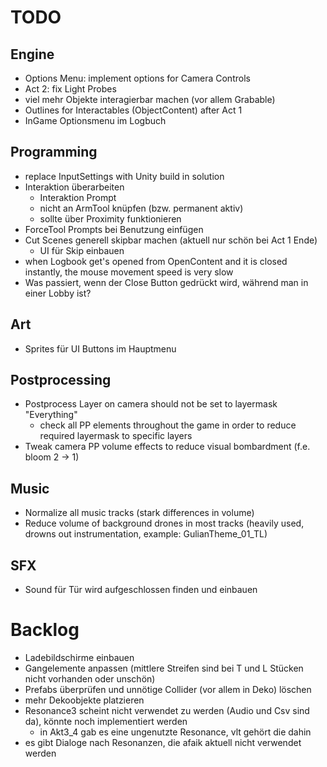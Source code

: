 # TODO
## Engine
- Options Menu: implement options for Camera Controls
- Act 2: fix Light Probes
- viel mehr Objekte interagierbar machen (vor allem Grabable)
- Outlines for Interactables (ObjectContent) after Act 1
- InGame Optionsmenu im Logbuch

## Programming
- replace InputSettings with Unity build in solution
- Interaktion überarbeiten
	- Interaktion Prompt
	- nicht an ArmTool knüpfen (bzw. permanent aktiv)
	- sollte über Proximity funktionieren
- ForceTool Prompts bei Benutzung einfügen
- Cut Scenes generell skipbar machen (aktuell nur schön bei Act 1 Ende)
	- UI für Skip einbauen
- when Logbook get's opened from OpenContent and it is closed instantly, the mouse movement speed is very slow
- Was passiert, wenn der Close Button gedrückt wird, während man in einer Lobby ist?

## Art
- Sprites für UI Buttons im Hauptmenu

## Postprocessing
- Postprocess Layer on camera should not be set to layermask "Everything"
	- check all PP elements throughout the game in order to reduce required layermask to specific layers
- Tweak camera PP volume effects to reduce visual bombardment (f.e. bloom 2 -> 1)

## Music
- Normalize all music tracks (stark differences in volume)
- Reduce volume of background drones in most tracks (heavily used, drowns out instrumentation, example: GulianTheme_01_TL)

## SFX
- Sound für Tür wird aufgeschlossen finden und einbauen

# Backlog
- Ladebildschirme einbauen
- Gangelemente anpassen (mittlere Streifen sind bei T und L Stücken nicht vorhanden oder unschön)
- Prefabs überprüfen und unnötige Collider (vor allem in Deko) löschen
- mehr Dekoobjekte platzieren
- Resonance3 scheint nicht verwendet zu werden (Audio und Csv sind da), könnte noch implementiert werden
	- in Akt3_4 gab es eine ungenutzte Resonance, vlt gehört die dahin
- es gibt Dialoge nach Resonanzen, die afaik aktuell nicht verwendet werden